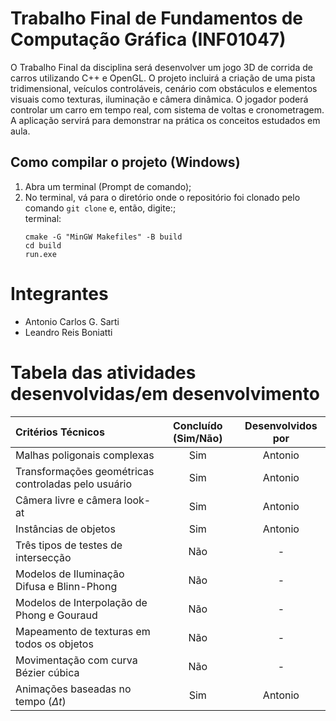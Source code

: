 # Trabalho Final de Fundamentos de Computação Gráfica (INF01047)
O Trabalho Final da disciplina será desenvolver um jogo 3D de corrida de carros utilizando C++ e OpenGL. O projeto incluirá a criação de uma pista tridimensional, veículos controláveis, cenário com obstáculos e elementos visuais como texturas, iluminação e câmera dinâmica. O jogador poderá controlar um carro em tempo real, com sistema de voltas e cronometragem. A aplicação servirá para demonstrar na prática os conceitos estudados em aula.
## Como compilar o projeto (Windows)
1. Abra um terminal (Prompt de comando);
2. No terminal, vá para o diretório onde o repositório foi clonado pelo comando `git clone` e, então, digite:;   
      terminal:
      ```
      cmake -G "MinGW Makefiles" -B build
      cd build
      run.exe
      ```
# Integrantes
- Antonio Carlos G. Sarti 
- Leandro Reis Boniatti
# Tabela das atividades desenvolvidas/em desenvolvimento
| Critérios Técnicos | Concluído (Sim/Não) | Desenvolvidos por |
| :--- | :---: | :---: |
| Malhas poligonais complexas                         | Sim | Antonio |
| Transformações geométricas controladas pelo usuário | Sim | Antonio |
| Câmera livre e câmera look-at                       | Sim | Antonio |           
| Instâncias de objetos                               | Sim | Antonio |           
| Três tipos de testes de intersecção                 | Não | - |           
| Modelos de Iluminação Difusa e Blinn-Phong          | Não | - |   
| Modelos de Interpolação de Phong e Gouraud          | Não | - |
| Mapeamento de texturas em todos os objetos          | Não | - |
| Movimentação com curva Bézier cúbica                | Não | - |
| Animações baseadas no tempo ($\Delta t$)            | Sim | Antonio |

